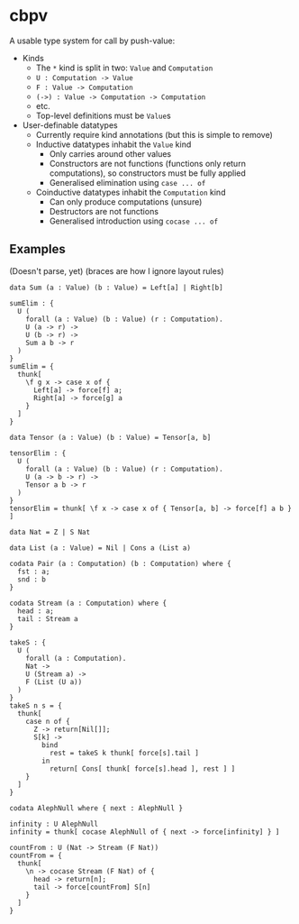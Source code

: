 # cbpv

A usable type system for call by push-value:

* Kinds
  * The `*` kind is split in two: `Value` and `Computation`
  * `U : Computation -> Value`
  * `F : Value -> Computation`
  * `(->) : Value -> Computation -> Computation`
  * etc.
  * Top-level definitions must be `Value`s
* User-definable datatypes
  * Currently require kind annotations (but this is simple to remove)
  * Inductive datatypes inhabit the `Value` kind
    * Only carries around other values
    * Constructors are not functions (functions only return computations),
      so constructors must be fully applied
    * Generalised elimination using `case ... of`
  * Coinductive datatypes inhabit the `Computation` kind
    * Can only produce computations (unsure)
    * Destructors are not functions
    * Generalised introduction using `cocase ... of`

## Examples

(Doesn't parse, yet) (braces are how I ignore layout rules)

```
data Sum (a : Value) (b : Value) = Left[a] | Right[b]

sumElim : {
  U (
    forall (a : Value) (b : Value) (r : Computation).
    U (a -> r) ->
    U (b -> r) ->
    Sum a b -> r
  )
}
sumElim = {
  thunk[ 
    \f g x -> case x of { 
      Left[a] -> force[f] a; 
      Right[a] -> force[g] a 
    } 
  ]
}

data Tensor (a : Value) (b : Value) = Tensor[a, b]

tensorElim : {
  U (
    forall (a : Value) (b : Value) (r : Computation).
    U (a -> b -> r) ->
    Tensor a b -> r
  )
}
tensorElim = thunk[ \f x -> case x of { Tensor[a, b] -> force[f] a b } ]

data Nat = Z | S Nat

data List (a : Value) = Nil | Cons a (List a)

codata Pair (a : Computation) (b : Computation) where {
  fst : a;
  snd : b
}

codata Stream (a : Computation) where {
  head : a;
  tail : Stream a
}

takeS : {
  U (
    forall (a : Computation). 
    Nat -> 
    U (Stream a) -> 
    F (List (U a))
  )
}
takeS n s = {
  thunk[
    case n of { 
      Z -> return[Nil[]]; 
      S[k] -> 
        bind 
          rest = takeS k thunk[ force[s].tail ]
        in 
          return[ Cons[ thunk[ force[s].head ], rest ] ]
    }
  ]
}

codata AlephNull where { next : AlephNull }
  
infinity : U AlephNull
infinity = thunk[ cocase AlephNull of { next -> force[infinity] } ]

countFrom : U (Nat -> Stream (F Nat))
countFrom = {
  thunk[
    \n -> cocase Stream (F Nat) of { 
      head -> return[n]; 
      tail -> force[countFrom] S[n]
    }
  ]
}
```
